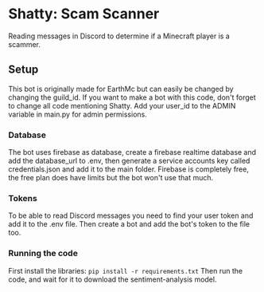 # Shatty: Scam Scanner
Reading messages in Discord to determine if a Minecraft player is a scammer.

## Setup
This bot is originally made for EarthMc but can easily be changed by changing the guild_id.
If you want to make a bot with this code, don't forget to change all code mentioning Shatty.
Add your user_id to the ADMIN variable in main.py for admin permissions.

### Database
The bot uses firebase as database, create a firebase realtime database and add the database_url to .env,
then generate a service accounts key called credentials.json and add it to the main folder.
Firebase is completely free, the free plan does have limits but the bot won't use that much.

### Tokens
To be able to read Discord messages you need to find your user token and add it to the .env file.
Then create a bot and add the bot's token to the file too.

### Running the code
First install the libraries:
``pip install -r requirements.txt``
Then run the code, and wait for it to download the sentiment-analysis model.
